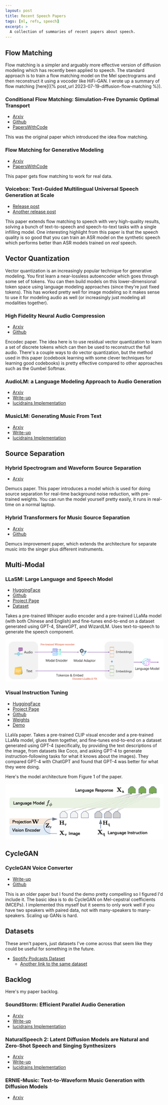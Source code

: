 ```yaml
---
layout: post
title: Recent Speech Papers
tags: [ml, refs, speech]
excerpt: >
  A collection of summaries of recent papers about speech.
---
```


## Flow Matching

Flow matching is a simpler and arguably more effective version of diffusion modeling which has recently been applied to speech. The standard approach is to train a flow matching model on the Mel spectrograms and then reconstruct it using a vocoder like HiFi-GAN. I wrote up a summary of flow matching [here]({% post_url 2023-07-19-diffusion-flow-matching %}).

### Conditional Flow Matching: Simulation-Free Dynamic Optimal Transport

- [Arxiv](https://arxiv.org/pdf/2302.00482.pdf)
- [Github](https://github.com/atong01/conditional-flow-matching)
- [PapersWithCode](https://paperswithcode.com/paper/conditional-flow-matching-simulation-free)

This was the original paper which introduced the idea flow matching.

### Flow Matching for Generative Modeling

- [Arxiv](https://arxiv.org/pdf/2210.02747.pdf)
- [PapersWithCode](https://paperswithcode.com/paper/flow-matching-for-generative-modeling)

This paper gets flow matching to work for real data.

### Voicebox: Text-Guided Multilingual Universal Speech Generation at Scale

- [Release post](https://research.facebook.com/publications/voicebox-text-guided-multilingual-universal-speech-generation-at-scale/)
- [Another release post](https://ai.facebook.com/blog/voicebox-generative-ai-model-speech/)

This paper extends flow matching to speech with very high-quality results, solving a bunch of text-to-speech and speech-to-text tasks with a single infilling model. One interesting highlight from this paper is that the speech quality is so good that you can train an ASR model on the synthetic speech which performs better than ASR models trained on _real_ speech.

## Vector Quantization

Vector quantization is an increasingly popular technique for generative modeling. You first learn a near-lossless autoencoder which goes through some set of tokens. You can then build models on this lower-dimensional token space using language modeling approaches (since they're just fixed tokens). This has worked pretty well for image modeling so it makes sense to use it for modeling audio as well (or increasingly just modeling all modalities together).

### High Fidelity Neural Audio Compression

- [Arxiv](https://arxiv.org/pdf/2210.13438.pdf)
- [Github](https://github.com/facebookresearch/encodec)

Encodec paper. The idea here is to use residual vector quantization to learn a set of discrete tokens which can then be used to reconstruct the full audio. There's a couple ways to do vector quantization, but the method used in this paper (codebook learning with some clever techniques for learning good codebooks) is pretty effective compared to other approaches such as the Gumbel Softmax.

### AudioLM: a Language Modeling Approach to Audio Generation

- [Arxiv](https://arxiv.org/pdf/2209.03143.pdf)
- [Write-up](https://google-research.github.io/seanet/audiolm/examples/)
- [lucidrains Implementation](https://github.com/lucidrains/audiolm-pytorch)

### MusicLM: Generating Music From Text

- [Arxiv](https://arxiv.org/pdf/2301.11325.pdf)
- [Write-up](https://google-research.github.io/seanet/musiclm/examples/)
- [lucidrains Implementation](https://github.com/lucidrains/musiclm-pytorch)

## Source Separation

### Hybrid Spectrogram and Waveform Source Separation

- [Arxiv](https://arxiv.org/pdf/2111.03600.pdf)

Demucs paper. This paper introduces a model which is used for doing source separation for real-time background noise reduction, with pre-trained weights. You can run the model yourself pretty easily, it runs in real-time on a normal laptop.

### Hybrid Transformers for Music Source Separation

- [Arxiv](https://arxiv.org/pdf/2211.08553.pdf)
- [Github](https://github.com/facebookresearch/demucs)

Demucs improvement paper, which extends the architecture for separate music into the singer plus different instruments.

## Multi-Modal

### LLaSM: Large Language and Speech Model

- [HuggingFace](https://huggingface.co/papers/2308.15930)
- [Github](https://github.com/LinkSoul-AI/LLaSM)
- [Project Page](https://huggingface.co/spaces/LinkSoul/LLaSM)
- [Dataset](https://huggingface.co/datasets/LinkSoul/LLaSM-Audio-Instructions)

Takes a pre-trained Whisper audio encoder and a pre-trained LLaMa model (with both Chinese and English) and fine-tunes end-to-end on a dataset generated using GPT-4, ShareGPT, and WizardLM. Uses text-to-speech to generate the speech component.

![LLaSM Model Architecture](/images/speech-papers/llasm.webp)

### Visual Instruction Tuning

- [HuggingFace](https://huggingface.co/papers/2304.08485)
- [Project Page](https://llava-vl.github.io/)
- [Github](https://github.com/haotian-liu/LLaVA)
- [Weights](https://huggingface.co/liuhaotian/LLaVA-13b-delta-v0)
- [Demo](https://llava.hliu.cc/)

LLaVa paper. Takes a pre-trained CLIP visual encoder and a pre-trained LLaMa model, glues them together, and fine-tunes end-to-end on a dataset generated using GPT-4 (specifically, by providing the text descriptions of the image, from datasets like Coco, and asking GPT-4 to generate instruction-following tasks for what it knows about the images). They compared GPT-4 with ChatGPT and found that GPT-4 was better for what they were doing.

Here's the model architecture from Figure 1 of the paper.

![LLaVa Model Architecture](/images/speech-papers/llava.webp)

## CycleGAN

### CycleGAN Voice Converter

- [Write-up](https://leimao.github.io/project/Voice-Converter-CycleGAN/)
- [Github](https://github.com/leimao/Voice-Converter-CycleGAN)

This is an older paper but I found the demo pretty compelling so I figured I'd include it. The basic idea is to do CycleGAN on Mel-cepstral coefficients (MCEPs). I implemented this myself but it seems to only work well if you have two speakers with paired data, not with many-speakers to many-speakers. Scaling up GANs is hard.

## Datasets

These aren't papers, just datasets I've come across that seem like they could be useful for something in the future.

- [Spotify Podcasts Dataset](https://www.kaggle.com/datasets/tamle507/spotify-top-100-usa-podcasts-with-eps)
  - [Another link to the same dataset](https://www.kaggle.com/code/tamle507/dataset-spotify-top-100-usa-podcasts-with-eps)

## Backlog

Here's my paper backlog.

### SoundStorm: Efficient Parallel Audio Generation

- [Arxiv](https://arxiv.org/pdf/2305.09636.pdf)
- [Write-up](https://google-research.github.io/seanet/soundstorm/examples/)
- [lucidrains Implementation](https://github.com/lucidrains/soundstorm-pytorch)

### NaturalSpeech 2: Latent Diffusion Models are Natural and Zero-Shot Speech and Singing Synthesizers

- [Arxiv](https://arxiv.org/pdf/2304.09116.pdf)
- [Write-up](https://speechresearch.github.io/naturalspeech2/)
- [lucidrains Implementation](https://github.com/lucidrains/naturalspeech2-pytorch)

### ERNIE-Music: Text-to-Waveform Music Generation with Diffusion Models

- [Arxiv](https://arxiv.org/pdf/2302.04456.pdf)
